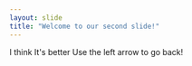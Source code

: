 ```yaml
---
layout: slide
title: "Welcome to our second slide!"
---
```

I think It's better
Use the left arrow to go back!
